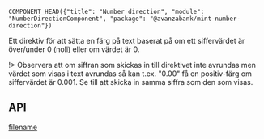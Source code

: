 `COMPONENT_HEAD({"title": "Number direction", "module": "NumberDirectionComponent", "package": "@avanzabank/mint-number-direction"})`



Ett direktiv för att sätta en färg på text baserat på om ett siffervärdet är över/under 0 (noll) eller om värdet är 0.

!> Observera att om siffran som skickas in till direktivet inte avrundas men värdet som visas i text avrundas så kan t.ex. "0.00" få en positiv-färg om siffervärdet är 0.001. Se till att skicka in samma siffra som den som visas.

<div class="component-example-container" data-example-path="/mint/number-direction/#/dj?ngContent=-1%252C3&mintNumberDirection=-1.3"></div>

## API
<div class="component-library-api" data-package-name="number-direction"></div>


[filename](includes/_componentFooter.md ':include')
